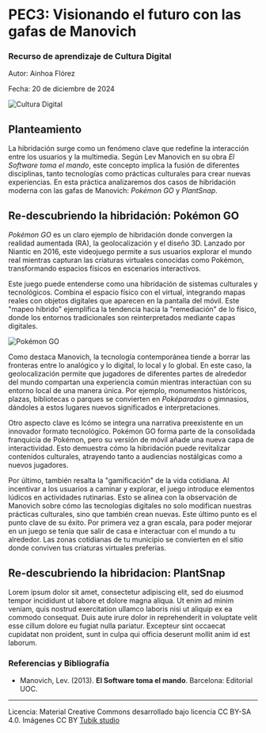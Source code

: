 # PEC3: Visionando el futuro con las gafas de Manovich 

### Recurso de aprendizaje de Cultura Digital 


Autor: Ainhoa Flórez


Fecha: 20 de diciembre de 2024

![Cultura Digital](https://miro.medium.com/max/1400/0*9PyyNvrO2PcD3KuU.png) 



## Planteamiento


La hibridación surge como un fenómeno clave que redefine la interacción entre los usuarios y la multimedia. Según Lev Manovich en su obra _El Software toma el mando_, este concepto implica la fusión de diferentes disciplinas, tanto tecnologías como prácticas culturales para crear nuevas experiencias. En esta práctica analizaremos dos casos de hibridación moderna con las gafas de Manovich: _Pokémon GO_ y _PlantSnap_.


## Re-descubriendo la hibridación: Pokémon GO

_Pokémon GO_ es un claro ejemplo de hibridación donde convergen la realidad aumentada (RA), la geolocalización y el diseño 3D. Lanzado por Niantic en 2016, este videojuego permite a sus usuarios explorar el mundo real mientras capturan las criaturas virtuales conocidas como Pokémon, transformando espacios físicos en escenarios interactivos.

Este  juego puede entenderse como una hibridación de sistemas culturales y tecnológicos. Combina el espacio físico con el virtual, integrando mapas reales con objetos digitales que aparecen en la pantalla del móvil. Este "mapeo híbrido" ejemplifica la tendencia hacia la "remediación" de lo físico, donde los entornos tradicionales son reinterpretados mediante capas digitales.

![Pokémon GO](https://lh3.googleusercontent.com/RGShDyVofSODXIJ0eQ9umAID8tCw9KdqBFrtgCEdrxjJijG1qZBryfECP9IRV1MOJhCk4Za4VYB34DE-hnPesZNNVYMwgHKs9KrNue3LNJRJuw=e365-w1920)

Como destaca Manovich, la tecnología contemporánea tiende a borrar las fronteras entre lo analógico y lo digital, lo local y lo global. En este caso, la geolocalización permite que jugadores de diferentes partes de alrededor del mundo compartan una experiencia común mientras interactúan con su entorno local de una manera única. Por ejemplo, monumentos históricos, plazas, bibliotecas o parques se convierten en _Poképaradas_ o gimnasios, dándoles a estos lugares nuevos significados e interpretaciones.

Otro aspecto clave es lcómo se integra una narrativa preexistente en un innovador formato tecnológico. Pokémon GO forma parte de la consolidada franquicia de Pokémon, pero su versión de móvil añade una nueva capa de interactividad. Esto demuestra cómo la hibridación puede revitalizar contenidos culturales, atrayendo tanto a audiencias nostálgicas como a nuevos jugadores.

Por último, también resalta la "gamificación" de la vida cotidiana. Al incentivar a los usuarios a caminar y explorar, el juego introduce elementos lúdicos en actividades rutinarias. Esto se alinea con la observación de Manovich sobre cómo las tecnologías digitales no solo modifican nuestras prácticas culturales, sino que también crean nuevas. Este último punto es el punto clave de su éxito. Por primera vez a gran escala, para poder mejorar en un juego se tenía que salir de casa e interactuar con el mundo a tu alrededor. Las zonas cotidianas de tu municipio se convierten en el sitio donde conviven tus criaturas virtuales preferias.


## Re-descubriendo la hibridacion: PlantSnap

Lorem ipsum dolor sit amet, consectetur adipiscing elit, sed do eiusmod tempor incididunt ut labore et dolore magna aliqua. Ut enim ad minim veniam, quis nostrud exercitation ullamco laboris nisi ut aliquip ex ea commodo consequat. Duis aute irure dolor in reprehenderit in voluptate velit esse cillum dolore eu fugiat nulla pariatur. Excepteur sint occaecat cupidatat non proident, sunt in culpa qui officia deserunt mollit anim id est laborum.


### Referencias y Bibliografía

* Manovich, Lev. (2013). **El Software toma el mando**. Barcelona: Editorial UOC. 


----

Licencia: Material Creative Commons desarrollado bajo licencia CC BY-SA 4.0. Imágenes CC BY [Tubik studio](https://blog.tubikstudio.com/how-to-create-original-flat-illustrations-designers-tips/) 
